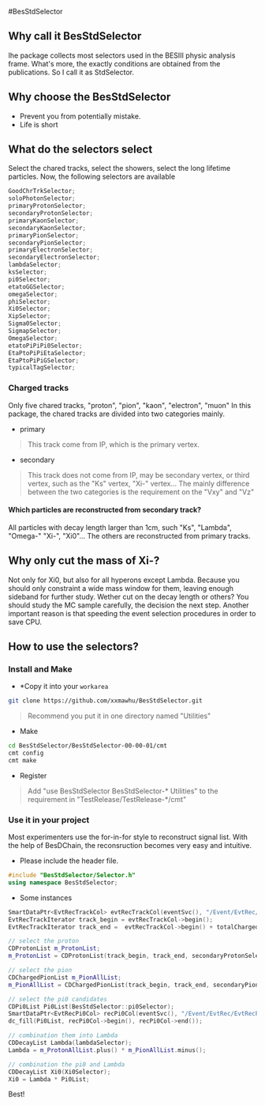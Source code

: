 #BesStdSelector
## Why call it BesStdSelector

Ihe package collects most selectors used in the BESIII physic analysis frame.
What's more, the exactly conditions are obtained from the publications. So I
call it as StdSelector.
## Why choose the BesStdSelector

* Prevent you from potentially mistake.
* Life is short 
## What do the selectors select

Select the chared tracks, select the showers, select the long lifetime
particles. Now, the following selectors are available
```c++
GoodChrTrkSelector;
soloPhotonSelector;
primaryProtonSelector;
secondaryProtonSelector;
primaryKaonSelector;
secondaryKaonSelector;
primaryPionSelector;
secondaryPionSelector;
primaryElectronSelector;
secondaryElectronSelector;
lambdaSelector;
ksSelector;
pi0Selector;
etatoGGSelector;
omegaSelector;
phiSelector;
Xi0Selector;
XipSelector;
Sigma0Selector;
SigmapSelector;
OmegaSelector;
etatoPiPiPi0Selector;
EtaPtoPiPiEtaSelector;
EtaPtoPiPiGSelector;
typicalTagSelector;
```
### Charged tracks 

Only five chared tracks, "proton", "pion", "kaon", "electron", "muon"
In this package, the chared tracks are divided into two categories mainly.
* primary
> This track come from IP, which is the primary vertex. 
* secondary
> This track does not come from IP, may be secondary vertex, or third vertex,
> such as the "Ks" vertex, "Xi-" vertex... 
The mainly difference between the two categories is the requirement on the
"Vxy" and "Vz"

#### Which particles are reconstructed from secondary track?

All particles with decay length larger than 1cm, such "Ks", "Lambda", "Omega-"
"Xi-", "Xi0"...
The others are reconstructed from primary tracks.


## Why only cut the mass of Xi-?  
Not only for Xi0, but also for all hyperons except Lambda. Because you should
only constraint a wide mass window for them, leaving enough sideband for further
study. Wether cut on the decay length or others? You should study the MC
sample carefully, the decision the next step. Another important reason is that
speeding the event selection procedures in order to save CPU. 

## How to use the selectors?

### Install and Make

* *Copy it into your `workarea`
```bash
git clone https://github.com/xxmawhu/BesStdSelector.git 
```
> Recommend you put it in one directory named "Utilities"

* Make
```bash
cd BesStdSelector/BesStdSelector-00-00-01/cmt
cmt config
cmt make
```

* Register
> Add "use BesStdSelector BesStdSelector-* Utilities" to the requirement in
"TestRelease/TestRelease-*/cmt"

### Use it in your project

Most experimenters use the for-in-for style to reconstruct signal list.
With the help of BesDChain, the reconsruction becomes very easy and intuitive.
* Please include the header file. 
```c++
#include "BesStdSelector/Selector.h"
using namespace BesStdSelector;
```
* Some instances
```c++
SmartDataPtr<EvtRecTrackCol> evtRecTrackCol(eventSvc(), "/Event/EvtRec/EvtRecTrackCol");
EvtRecTrackIterator track_begin = evtRecTrackCol->begin();
EvtRecTrackIterator track_end =  evtRecTrackCol->begin() + totalCharged;

// select the proton
CDProtonList m_ProtonList;
m_ProtonList = CDProtonList(track_begin, track_end, secondaryProtonSelector);

// select the pion
CDChargedPionList m_PionAllList;
m_PionAllList = CDChargedPionList(track_begin, track_end, secondaryPionSelector);

// select the pi0 candidates
CDPi0List Pi0List(BesStdSelector::pi0Selector);
SmartDataPtr<EvtRecPi0Col> recPi0Col(eventSvc(), "/Event/EvtRec/EvtRecPi0Col");
dc_fill(Pi0List, recPi0Col->begin(), recPi0Col->end());

// combination them into Lambda
CDDecayList Lambda(lambdaSelector);
Lambda = m_ProtonAllList.plus() * m_PionAllList.minus();

// combination the pi0 and Lambda
CDDecayList Xi0(Xi0Selector);
Xi0 = Lambda * Pi0List;
```
Best!

